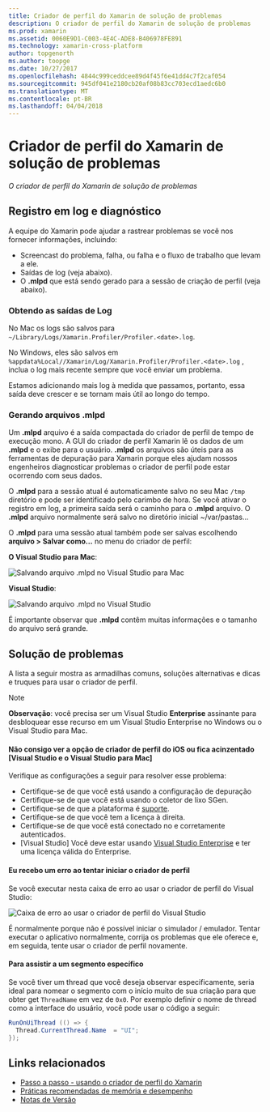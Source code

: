 ```yaml
---
title: Criador de perfil do Xamarin de solução de problemas
description: O criador de perfil do Xamarin de solução de problemas
ms.prod: xamarin
ms.assetid: 0060E9D1-C003-4E4C-ADE8-B406978FE891
ms.technology: xamarin-cross-platform
author: topgenorth
ms.author: toopge
ms.date: 10/27/2017
ms.openlocfilehash: 4844c999ceddcee89d4f45f6e41dd4c7f2caf054
ms.sourcegitcommit: 945df041e2180cb20af08b83cc703ecd1aedc6b0
ms.translationtype: MT
ms.contentlocale: pt-BR
ms.lasthandoff: 04/04/2018
---
```

# <a name="xamarin-profiler-troubleshooting"></a>Criador de perfil do Xamarin de solução de problemas

_O criador de perfil do Xamarin de solução de problemas_

## <a name="logging-and-diagnostics"></a>Registro em log e diagnóstico

A equipe do Xamarin pode ajudar a rastrear problemas se você nos fornecer informações, incluindo:

- Screencast do problema, falha, ou falha e o fluxo de trabalho que levam a ele.
- Saídas de log (veja abaixo).
- O **.mlpd** que está sendo gerado para a sessão de criação de perfil (veja abaixo).

### <a name="getting-log-outputs"></a>Obtendo as saídas de Log
No Mac os logs são salvos para `~/Library/Logs/Xamarin.Profiler/Profiler.<date>.log`.

No Windows, eles são salvos em `%appdata%Local//Xamarin/Log/Xamarin.Profiler/Profiler.<date>.log` , inclua o log mais recente sempre que você enviar um problema.

Estamos adicionando mais log à medida que passamos, portanto, essa saída deve crescer e se tornam mais útil ao longo do tempo.

<a name="gen_mlpd" />

### <a name="generating-mlpd-files"></a>Gerando arquivos .mlpd

Um **.mlpd** arquivo é a saída compactada do criador de perfil de tempo de execução mono. A GUI do criador de perfil Xamarin lê os dados de um **.mlpd** e o exibe para o usuário. **.mlpd** os arquivos são úteis para as ferramentas de depuração para Xamarin porque eles ajudam nossos engenheiros diagnosticar problemas o criador de perfil pode estar ocorrendo com seus dados.

O **.mlpd** para a sessão atual é automaticamente salvo no seu Mac `/tmp` diretório e pode ser identificado pelo carimbo de hora. Se você ativar o registro em log, a primeira saída será o caminho para o **.mlpd** arquivo. O **.mlpd** arquivo normalmente será salvo no diretório inicial ~/var/pastas...

O **.mlpd** para uma sessão atual também pode ser salvas escolhendo **arquivo > Salvar como...** no menu do criador de perfil:

**O Visual Studio para Mac**:

![](troubleshooting-images/image17.png "Salvando arquivo .mlpd no Visual Studio para Mac")

**Visual Studio**:

![](troubleshooting-images/image17-vs.png "Salvando arquivo .mlpd no Visual Studio")


É importante observar que **.mlpd** contêm muitas informações e o tamanho do arquivo será grande.

## <a name="troubleshooting"></a>Solução de problemas

A lista a seguir mostra as armadilhas comuns, soluções alternativas e dicas e truques para usar o criador de perfil.

> [!NOTE]
> **Observação**: você precisa ser um Visual Studio **Enterprise** assinante para desbloquear esse recurso em um Visual Studio Enterprise no Windows ou o Visual Studio para Mac.

#### <a name="i-cant-see-the-ios-profiler-option-or-it-is-greyed-out-visual-studio-and-visual-studio-for-mac"></a>Não consigo ver a opção de criador de perfil do iOS ou fica acinzentado [Visual Studio e o Visual Studio para Mac]

Verifique as configurações a seguir para resolver esse problema:

- Certifique-se de que você está usando a configuração de depuração
- Certifique-se de que você está usando o coletor de lixo SGen.
- Certifique-se de que a plataforma é [suporte](~/tools/profiler/index.md#Profiler_Support).
- Certifique-se de que você tem a licença à direita.
- Certifique-se de que você está conectado no e corretamente autenticados.
- [Visual Studio] Você deve estar usando [Visual Studio Enterprise](https://www.visualstudio.com/vs/enterprise/) e ter uma licença válida do Enterprise.


#### <a name="i-get-an-error-when-i-try-to-launch-the-profiler"></a>Eu recebo um erro ao tentar iniciar o criador de perfil

Se você executar nesta caixa de erro ao usar o criador de perfil do Visual Studio:

![](troubleshooting-images/error.png "Caixa de erro ao usar o criador de perfil do Visual Studio")

É normalmente porque não é possível iniciar o simulador / emulador. Tentar executar o aplicativo normalmente, corrija os problemas que ele oferece e, em seguida, tente usar o criador de perfil novamente.

#### <a name="to-watch-a-specific-thread"></a>Para assistir a um segmento específico

Se você tiver um thread que você deseja observar especificamente, seria ideal para nomear o segmento com o início muito de sua criação para que obter get `ThreadName` em vez de `0x0`. Por exemplo definir o nome de thread como a interface do usuário, você pode usar o código a seguir:


```csharp
RunOnUiThread (() => {
  Thread.CurrentThread.Name  = "UI";
});
```



## <a name="related-links"></a>Links relacionados

- [Passo a passo - usando o criador de perfil do Xamarin](~/tools/profiler/index.md)
- [Práticas recomendadas de memória e desempenho](~/cross-platform/deploy-test/memory-perf-best-practices.md)
- [Notas de Versão](https://developer.xamarin.com/releases/profiler/preview/)
